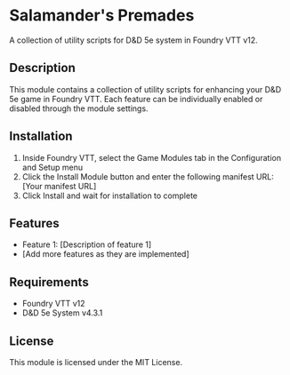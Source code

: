 # Salamander's Premades

A collection of utility scripts for D&D 5e system in Foundry VTT v12.

## Description

This module contains a collection of utility scripts for enhancing your D&D 5e game in Foundry VTT. Each feature can be individually enabled or disabled through the module settings.

## Installation

1. Inside Foundry VTT, select the Game Modules tab in the Configuration and Setup menu
2. Click the Install Module button and enter the following manifest URL: [Your manifest URL]
3. Click Install and wait for installation to complete

## Features

- Feature 1: [Description of feature 1]
- [Add more features as they are implemented]

## Requirements

- Foundry VTT v12
- D&D 5e System v4.3.1

## License

This module is licensed under the MIT License.
